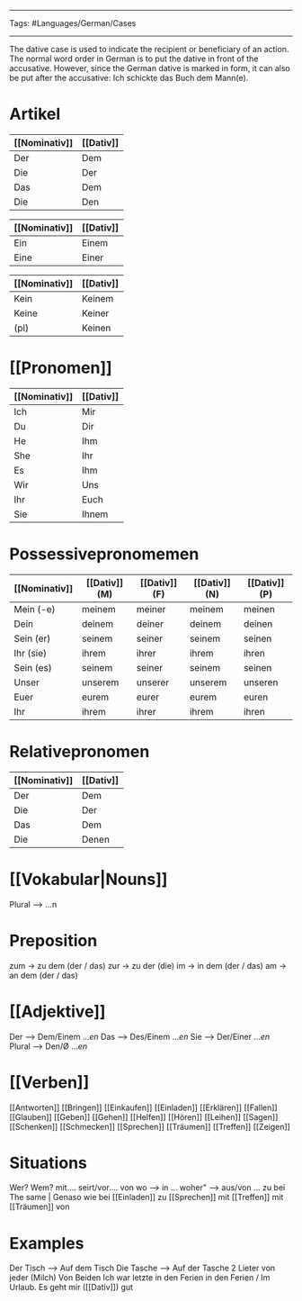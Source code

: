 ___
Tags: #Languages/German/Cases 
___
The dative case is used to indicate the recipient or beneficiary of an action. The normal word order in German is to put the dative in front of the accusative. However, since the German dative is marked in form, it can also be put after the accusative: Ich schickte das Buch dem Mann(e).

# Artikel
[[Nominativ]] | [[Dativ]]
-----|-----
Der | Dem
Die | Der
Das | Dem
Die | Den

[[Nominativ]] | [[Dativ]]
-----|-----
Ein | Einem
Eine | Einer

[[Nominativ]] | [[Dativ]]
-----|-----
Kein | Keinem
Keine | Keiner
(pl) | Keinen

# [[Pronomen]]
[[Nominativ]] | [[Dativ]]
------------ | ------------
Ich | Mir
Du | Dir
He | Ihm
She| Ihr
Es | Ihm
Wir | Uns
Ihr | Euch
Sie | Ihnem

# Possessivepronomemen

| [[Nominativ]] | [[Dativ]] (M) | [[Dativ]] (F) | [[Dativ]] (N) | [[Dativ]] (P) |
| ------------- | ------------- | ------------- | ------------- | ------------- |
| Mein (-e)     | meinem        | meiner        | meinem        | meinen        |
| Dein          | deinem        | deiner        | deinem        | deinen        |
| Sein (er)     | seinem        | seiner        | seinem        | seinen        |
| Ihr (sie)     | ihrem         | ihrer         | ihrem         | ihren         |
| Sein (es)     | seinem        | seiner        | seinem        | seinen        |
| Unser         | unserem       | unserer       | unserem       | unseren       |
| Euer          | eurem         | eurer         | eurem         | euren         |
| Ihr           | ihrem         | ihrer         | ihrem         | ihren         |

# Relativepronomen
[[Nominativ]] | [[Dativ]]
-----|-----
Der | Dem
Die | Der
Das | Dem
Die | Denen

# [[Vokabular|Nouns]]
Plural --> ...n

# Preposition
zum -> zu dem (der / das)
zur -> zu der (die)
im -> in dem (der / das)
am -> an dem (der / das)

# [[Adjektive]]
Der --> Dem/Einem ...*en*
Das --> Des/Einem ...*en*
Sie --> Der/Einer ...*en*
Plural --> Den/Ø ...*en*

# [[Verben]]
[[Antworten]]
[[Bringen]]
[[Einkaufen]]
[[Einladen]]
[[Erklären]]
[[Fallen]]
[[Glauben]]
[[Geben]]
[[Gehen]]
[[Helfen]]
[[Hören]]
[[Leihen]]
[[Sagen]]
[[Schenken]]
[[Schmecken]]
[[Sprechen]]
[[Träumen]]
[[Treffen]]
[[Zeigen]]

# Situations
Wer?
Wem? 
mit....
seirt/vor....
von
wo --> in ...
woher" --> aus/von ...
zu
bei
The same | Genaso wie bei
[[Einladen]] zu
[[Sprechen]] mit
[[Treffen]] mit
[[Träumen]] von

# Examples
Der Tisch --> Auf dem Tisch
Die Tasche --> Auf der Tasche
2 Lieter von jeder (Milch)
Von Beiden
Ich war letzte in den Ferien in den Ferien / Im Urlaub.
Es geht mir ([[Dativ]]) gut